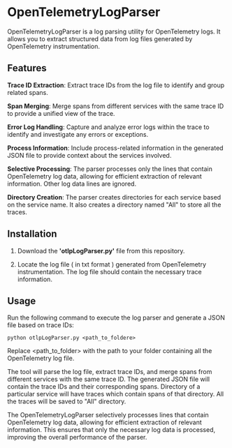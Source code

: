 # OpenTelemetryLogParser

OpenTelemetryLogParser is a log parsing utility for OpenTelemetry logs. It allows you to extract structured data from log files generated by OpenTelemetry instrumentation.

## Features

**Trace ID Extraction**: Extract trace IDs from the log file to identify and group related spans.

**Span Merging**: Merge spans from different services with the same trace ID to provide a unified view of the trace.

**Error Log Handling**: Capture and analyze error logs within the trace to identify and investigate any errors or exceptions.

**Process Information**: Include process-related information in the generated JSON file to provide context about the services involved.

**Selective Processing**: The parser processes only the lines that contain OpenTelemetry log data, allowing for efficient extraction of relevant information. Other log data lines are ignored.

**Directory Creation**: The parser creates directories for each service based on the service name. It also creates a directory named "All" to store all the traces.


## Installation

1. Download the **'otlpLogParser.py'** file from this repository.

2. Locate the log file ( in txt format ) generated from OpenTelemetry instrumentation. The log file should contain the necessary trace information.

## Usage
Run the following command to execute the log parser and generate a JSON file based on trace IDs:

```shell
python otlpLogParser.py <path_to_foldere>
```

Replace <path_to_folder> with the path to your folder containing all the OpenTelemetry log file.

The tool will parse the log file, extract trace IDs, and merge spans from different services with the same trace ID. The generated JSON file will contain the trace IDs and their corresponding spans. Directory of a particular service will have traces which contain spans of that directory. All the traces will be saved to "All" directory.

The OpenTelemetryLogParser selectively processes lines that contain OpenTelemetry log data, allowing for efficient extraction of relevant information. This ensures that only the necessary log data is processed, improving the overall performance of the parser.


